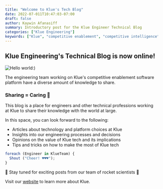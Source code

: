 ```yaml
---
title: "Welcome to Klue's Tech Blog"
date: 2022-07-011T10:47:03-07:00
draft: false
author: Kaywin Afanasiff
summary: Introductory post for the Klue Engineer Technical Blog
categories: ["Klue Engineering"]
keywords: ["Klue", "competitive enablement", "competitive intelligence", "engineering", "tech", "blog", "welcome", "hello world"]
---
```

## Klue Engineering's Technical Blog is now online!

![Hello world:)](welcome.png)

The engineering team working on Klue's competitive enablement software platform have a diverse amount of knowledge to share.

### Sharing = Caring 🌈

This blog is a place for engineers and other technical professions working at Klue to share their knowledge with the world at large.

In this space, you can look forward to the following:

-   Articles about technology and platform choices at Klue
-   Insights into our engineering processes and decisions
-   Opinions on the value of Klue tech and its implications
-   Tips and tricks on how to make the most of Klue tech

```javascript
foreach (Engineer in KlueTeam) {
  Shout ("Cheer! ♥♥♥");
}
```

📡 Stay tuned for exciting posts from our team of rocket scientists 🚀

Visit our [<u>website</u>](https://klue.com/) to learn more about Klue.
